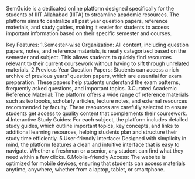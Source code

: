 SemGuide is a dedicated online platform designed specifically for the students of IIIT Allahabad (IIITA) to streamline academic resources. The platform aims to centralize all past year question papers, reference materials, and study guides, making it easier for students to access important information based on their specific semester and courses.

Key Features:
1.Semester-wise Organization:
All content, including question papers, notes, and reference materials, is neatly categorized based on the semester and subject. This allows students to quickly find resources relevant to their current coursework without having to sift through unrelated materials.
2.Previous Year Question Papers:
Students can access a rich archive of previous years' question papers, which are essential for exam preparation. These papers help students understand the exam patterns, frequently asked questions, and important topics.
3.Curated Academic Reference Material:
The platform offers a wide range of reference materials such as textbooks, scholarly articles, lecture notes, and external resources recommended by faculty. These resources are carefully selected to ensure students get access to quality content that complements their coursework.
4.Interactive Study Guides:
For each subject, the platform includes detailed study guides, which outline important topics, key concepts, and links to additional learning resources, helping students plan and structure their study time efficiently.
5.User-friendly Interface:
Designed with simplicity in mind, the platform features a clean and intuitive interface that is easy to navigate. Whether a freshman or a senior, any student can find what they need within a few clicks.
6.Mobile-friendly Access:
The website is optimized for mobile devices, ensuring that students can access materials anytime, anywhere, whether from a laptop, tablet, or smartphone.
